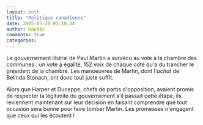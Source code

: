 ```yaml
---
layout: post
title: "Politique canadienne"
date: 2005-05-20 01:10:24
author: Hoedic
comments: true
categories: 
---
```



Le gouvernement libéral de Paul Martin a survécu au vote à la chambre des communes : un vote à égalité, 152 voix de chaque coté qu'a du trancher le président de la chambre. Les manoeuvres de Martin, dont l'*achat* de Belinda Stonach, ont donc tout juste suffit.

Alors que Harper et Duceppe, chefs de partis d'opposition, avaient promis de respecter la légitimité du gouvernement s'il passait cette étape, ils reviennent maintenant sur leur décision en faisant comprendre que tout occasion sera bonne pour faire tomber Martin. Les promesses n'engagent que ceux qui les écoutent !
